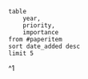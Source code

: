 ```dataview
table 
	year, 
	priority,
	importance
from #paperitem 
sort date_added desc
limit 5
```
^1